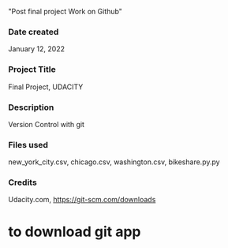 "Post final project Work on Github"

### Date created
January 12, 2022
### Project Title
Final Project, UDACITY
### Description
Version Control with git
### Files used
new_york_city.csv, chicago.csv, washington.csv, bikeshare.py.py
### Credits
Udacity.com, 
https://git-scm.com/downloads
# to download git app
